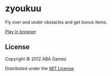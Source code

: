 zyoukuu
======================
Fly over and under obstacles and get bonus items.

[Play in browser](http://abagames.sakura.ne.jp/nme/rowcov/ "rowcov")

License
----------
Copyright &copy; 2012 ABA Games

Distributed under the [MIT License][MIT].

[MIT]: http://www.opensource.org/licenses/mit-license.php
